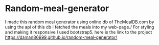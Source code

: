 # Random-meal-generator

I made this random meal generator using online db of TheMealDB.com by using the api of this db I fetched the meals into my web-page./ For styling and making it responsive I used bootstrap5.
here is the link to the project https://daman86999.github.io/random-meal-generator/

